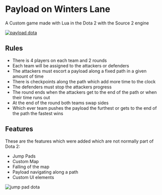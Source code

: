 # Payload on Winters Lane
A Custom game made with Lua in the Dota 2 with the Source 2 engine

[![payload dota](https://i.imgur.com/Xtupscl.png)](https://www.youtube.com/watch?v=FztJDS6z_Wg)

## Rules
- There is 4 players on each team and 2 rounds
- Each team will be assigned to the attackers or defenders
- The attackers must escort a payload along a fixed path in a given amount of time
- There is checkpoints along the path which add more time to the clock
- The defenders must stop the attackers progress
- The round ends when the attackers get to the end of the path or when their time runs out
- At the end of the round both teams swap sides
- Which ever team pushes the payload the furthest or gets to the end of the path the fastest wins

## Features 
These are the features which were added which are not normally part of Dota 2:
- Jump Pads
- Custom Map
- Falling of the map
- Payload navigating along a path
- Custom UI elements

![jump pad dota](https://i.imgur.com/4QQ3vLK.jpg)
